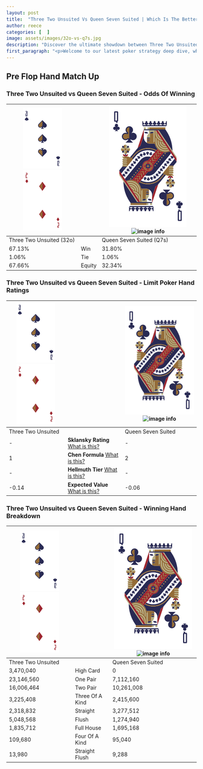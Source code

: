 ```yaml
---
layout: post
title:  "Three Two Unsuited Vs Queen Seven Suited | Which Is The Better Hand In Poker? A Complete Guide"
author: reece
categories: [  ]
image: assets/images/32o-vs-q7s.jpg
description: "Discover the ultimate showdown between Three Two Unsuited and Queen Seven Suited in poker! Uncover the odds, strategies, and scenarios where one hand triumphs over the other. Get ready to up your poker game with this thrilling analysis."
first_paragraph: "<p>Welcome to our latest poker strategy deep dive, where we're pitting two distinct hands against each other in a high-stakes showdown: Three Two Unsuited vs Queen Seven Suited.</p><p>In the dynamic world of poker, every decision counts, and knowing which hand holds the upper hand is key to your success at the table.</p><p>In this article, we'll dissect these two hands, explore the scenarios where one dominates the other, and equip you with the knowledge to make strategic choices that can tip the odds in your favor.</p><p>Get ready to unravel the intriguing dynamics of these poker hands and elevate your game to new heights.</p>"
---
```




[comment]: # (sp0)

## Pre Flop Hand Match Up

<div class="table hand-ratings" markdown="1"> 



### Three Two Unsuited vs Queen Seven Suited - Odds Of Winning


    
| ![image info](assets/images/hand1/3.png) ![image info](assets/images/hand1/2o.png) |  | ![image info](assets/images/hand2/Q.png) ![image info](assets/images/hand2/7s.png) |
| -------- | -------- | -------- |
| Three Two Unsuited (32o) |  | Queen Seven Suited (Q7s) |
| 67.13% | Win | 31.80% |
| 1.06% | Tie | 1.06% |
| 67.66% | Equity | 32.34% |




[comment]: # (sp1)



### Three Two Unsuited vs Queen Seven Suited - Limit Poker Hand Ratings


    
| ![image info](assets/images/hand1/3.png) ![image info](assets/images/hand1/2o.png) |  | ![image info](assets/images/hand2/Q.png) ![image info](assets/images/hand2/7s.png) |
| -------- | -------- | -------- |
| Three Two Unsuited |  | Queen Seven Suited |
| - | **Sklansky Rating** [What is this?](/sklansky-rating-explained) | - |
| 1 | **Chen Formula** [What is this?](/chen-formula-explained) | 2 |
| - | **Hellmuth Tier** [What is this?](/Hellmuth-tier-explained) | - |
| -0.14 | **Expected Value** [What is this?](/expected-value-explained) | -0.06 |




[comment]: # (sp2)



### Three Two Unsuited vs Queen Seven Suited - Winning Hand Breakdown


    
| ![image info](assets/images/hand1/3.png) ![image info](assets/images/hand1/2o.png) |  | ![image info](assets/images/hand2/Q.png) ![image info](assets/images/hand2/7s.png) |
| -------- | -------- | -------- |
| Three Two Unsuited |  | Queen Seven Suited |
| 3,470,040 | High Card | 0 |
| 23,146,560 | One Pair | 7,112,160 |
| 16,006,464 | Two Pair | 10,261,008 |
| 3,225,408 | Three Of A Kind | 2,415,600 |
| 2,318,832 | Straight | 3,277,512 |
| 5,048,568 | Flush | 1,274,940 |
| 1,835,712 | Full House | 1,695,168 |
| 109,680 | Four Of A Kind | 95,040 |
| 13,980 | Straight Flush | 9,288 |




[comment]: # (sp3)



</div>

[comment]: # (sp4)



[comment]: # (sp5)

